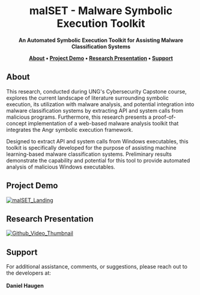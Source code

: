 <div align="center">
  <br>
  <h1><strong>malSET - Malware Symbolic Execution Toolkit</strong></h1>
</div>

<div align="center">
  <strong>An Automated Symbolic Execution Toolkit for Assisting Malware Classification Systems</strong>
  
  <p align="center">
    <strong>
      <a href="#about">About</a> •
      <a href="#project-demo">Project Demo</a> •
      <a href="#research-presentation">Research Presentation</a> •
      <a href="#support">Support</a>
    </strong>
  </p>
  
</div>

## About
This research, conducted during UNG's Cybersecurity Capstone course, explores the current landscape of literature surrounding symbolic execution, its utilization with malware analysis, and potential integration into malware classification systems by extracting API and system calls from malicious programs. Furthermore, this research presents a proof-of-concept implementation of a web-based malware analysis toolkit that integrates the Angr symbolic execution framework. 

Designed to extract API and system calls from Windows executables, this toolkit is specifically developed for the purpose of assisting machine learning-based malware classification systems. Preliminary results demonstrate the capability and potential for this tool to provide automated analysis of malicious Windows executables.

## Project Demo
[![malSET_Landing](https://user-images.githubusercontent.com/18473793/134542300-34f5f3b5-09b6-49b0-bbe8-617edfea0d7b.png)](https://youtu.be/XvVW8JB3Klo)


## Research Presentation 
[![Github_Video_Thumbnail](https://user-images.githubusercontent.com/18473793/134540151-7067cba3-2395-493f-8bc5-a5402a797f36.png)](https://youtu.be/iR_WQU5GjSg)

## Support
For additional assistance, comments, or suggestions, please reach out to the developers at:
<br><br>
**Daniel Haugen**

